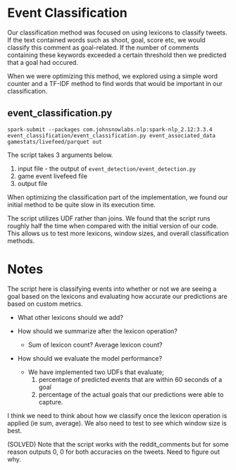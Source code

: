 # Event Classification

Our classification method was focused on using lexicons to classify tweets. If the text contained words such as shoot, goal, score etc, we would classify this comment as goal-related. If the number of comments containing these keywords exceeded a certain threshold then we predicted that a goal had occured.

When we were optimizing this method, we explored using a simple word counter and a TF-IDF method to find words that would be important in our classification.

## event_classification.py

`spark-submit --packages com.johnsnowlabs.nlp:spark-nlp_2.12:3.3.4 event_classification/event_classification.py event_associated_data gamestats/livefeed/parquet out`

The script takes 3 arguments below.

1. input file - the output of `event_detection/event_detection.py`
2. game event livefeed file
3. output file

When optimizing the classification part of the implementation, we found our initial method to be quite slow in its execution time. 

The script utilizes UDF rather than joins. We found that the script runs roughly half the time when compared with the initial version of our code. This allows us to test more lexicons, window sizes, and overall classification methods.

# Notes

The script here is classifying events into whether or not we are seeing a goal based on the lexicons and evaluating how accurate our predictions are based on custom metrics.

- What other lexicons should we add?

- How should we summarize after the lexicon operation?
    - Sum of lexicon count? Average lexicon count?


- How should we evaluate the model performance?
    - We have implemented two UDFs that evaluate;
        1. percentage of predicted events that are within 60 seconds of a goal
        2. percentage of the actual goals that our predictions were able to capture.

I think we need to think about how we classify once the lexicon operation is applied (ie sum, average). We also need to test to see which window size is best.

(SOLVED) Note that the script works with the reddit_comments but for some reason outputs 0, 0 for both accuracies on the tweets. Need to figure out why.

